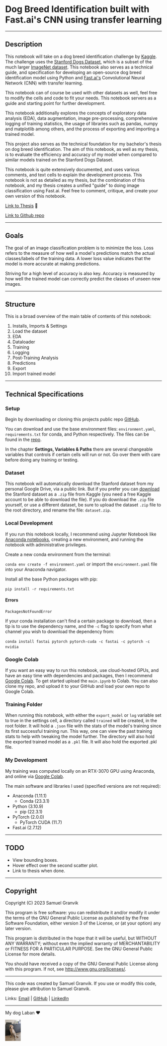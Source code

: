 # Dog Breed Identification built with Fast.ai's CNN using transfer learning
---
## Description

This notebook will take on a dog breed identification challenge by [Kaggle](https://www.kaggle.com/competitions/dog-breed-identification). The challenge uses the [Stanford Dogs Dataset](http://vision.stanford.edu/aditya86/ImageNetDogs/), which is a subset of the much larger [ImageNet dataset](https://www.image-net.org/). This notebook also serves as a technical guide, and specification for developing an open-source dog breed identification model using Python and [Fast.ai's](https://github.com/fastai/fastai) Convolutional Neural Network (CNN) with transfer learning.

This notebook can of course be used with other datasets as well, feel free to modify the cells and code to fit your needs. This notebook servers as a guide and starting point for further development.

This notebook additionally explores the concepts of exploratory data analysis (EDA), data augmentation, image pre-processing, comprehensive logging of training statistics, the usage of libraries such as pandas, numpy and matplotlib among others, and the process of exporting and importing a trained model.

This project also serves as the technical foundation for my bachelor's thesis on dog breed identification. The aim of this notebook, as well as my thesis, is to evaluate the efficiency and accuracy of my model when compared to similar models trained on the Stanford Dogs Dataset.

This notebook is quite extensively documented, and uses various comments, and text cells to explain the development process. This notebook is not as detailed as my thesis, but the combination of this notebook, and my thesis creates a unified "guide" to doing image classification using Fast.ai. Feel free to comment, critique, and create your own version of this notebook.

[Link to Thesis]() 📖

[Link to Github repo](https://github.com/krullmizter/dog-breed-id-fastai)

---
## Goals

The goal of an image classification problem is to minimize the loss. Loss refers to the measure of how well a model's predictions match the actual classes/labels of the training data. A lower loss value indicates that the model is more accurate at making predictions.

Striving for a high level of accuracy is also key. Accuracy is measured by how well the trained model can correctly predict the classes of unseen new images.

---
## Structure

This is a broad overview of the main table of contents of this notebook:
1.   Installs, Imports & Settings
2.   Load the dataset
3.   EDA
4.   Dataloader
5.   Training
6.   Logging
7.   Post-Training Analysis
8.   Predictions
9.   Export
10.  Import trained model
---
## Technical Specifications

### Setup
Begin by downloading or cloning this projects public repo [GitHub](https://github.com/krullmizter/dog-breed-id-fastai).

You can download and use the base environment files: `environment.yaml`, `requirements.txt` for conda, and Python respectively. The files can be found in the [repo](https://github.com/krullmizter/dog-breed-id-fastai/tree/main/venv).

In the chapter **Settings, Variables & Paths** there are several changeable variables that controls if certain cells will run or not. Go over them with care before doing any training or testing.

### Dataset
This notebook will automatically download the Stanford dataset from my personal Google Drive, via a public link. But if you prefer you can [download](https://www.kaggle.com/competitions/dog-breed-identification/data) the Stanford dataset as a `.zip` file from Kaggle (you need a free Kaggle account to be able to download the file). If you do download the `.zip` file yourself, or use a different dataset, be sure to upload the dataset `.zip` file to the root directory, and rename the file: `dataset.zip`.

### Local Development
If you run this notebook locally, I recommend using Jupyter Notebook like [Anaconda notebooks](https://anaconda.org/), creating a new environment, and running the notebook with administrative privileges.

Create a new conda environment from the terminal:

`conda env create -f environment.yaml` or import the `environment.yaml` file into your Anaconda navigator.

Install all the base Python packages with pip:

`pip install -r requirements.txt`

#### Errors
`PackagesNotFoundError`

If your conda installation can't find a certain package to download, then a tip is to use the dependency name, and the `-c` flag to specify from what channel you wish to download the dependency from:

`conda install fastai pytorch pytorch-cuda -c fastai -c pytorch -c nvidia`

### Google Colab

If you want an easy way to run this notebook, use cloud-hosted GPUs, and have an easy time with dependencies and packages, then I recommend [Google Colab](https://colab.research.google.com/). To get started upload the `main.ipynb` to Colab. You can also clone my repo, and upload it to your GitHub and load your own repo to Google Colab. 

### Training Folder
When running this notebook, with either the `export_model` or `log` variable set to true in the settings cell, a directory called `trained` will be created, in the root folder. It will hold a `.json` file with the stats of the model's training since its first successful training run. This way, one can view the past training stats to help with tweaking the model further. The directory will also hold the exported trained model as a `.pkl` file. It will also hold the exported .pkl file.

### My Development

My training was computed locally on an RTX-3070 GPU using Anaconda, and online via [Google Colab](https://colab.research.google.com/).

The main software and libraries I used (specified versions are not required):
* Anaconda (1.11.1)
    * Conda (23.3.1)
* Python (3.10.9)
    * pip (22.3.1)
* PyTorch (2.0.0)
    * PyTorch CUDA (11.7)
* Fast.ai (2.7.12)

---
## TODO
* View bounding boxes.
* Hover effect over the second scatter plot.
* Link to thesis when done.
---

## Copyright 

Copyright (C) 2023 Samuel Granvik

This program is free software: you can redistribute it and/or modify
it under the terms of the GNU General Public License as published by
the Free Software Foundation, either version 3 of the License, or
(at your option) any later version.

This program is distributed in the hope that it will be useful,
but WITHOUT ANY WARRANTY; without even the implied warranty of
MERCHANTABILITY or FITNESS FOR A PARTICULAR PURPOSE.  See the
GNU General Public License for more details.

You should have received a copy of the GNU General Public License
along with this program.  If not, see <http://www.gnu.org/licenses/>.

---
This code was created by Samuel Granvik. If you use or modify this code, please give attribution to Samuel Granvik. 

Links: [Email](samgran@outlook.com) | [GitHub](https://github.com/krullmizter/) | [LinkedIn](https://www.linkedin.com/in/samuel-granvik-93977013a/)

---

<p>My dog Laban ❤️</p>
<img src='https://github.com/krullmizter/dog-breed-id-fastai/blob/main/laban.jpg?raw=1' width='10%' height='10%' >
